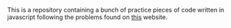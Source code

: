 This is a repository containing a bunch of practice pieces of code written in javascript following the problems found on [this](https://adriann.github.io/programming_problems.html) website.
